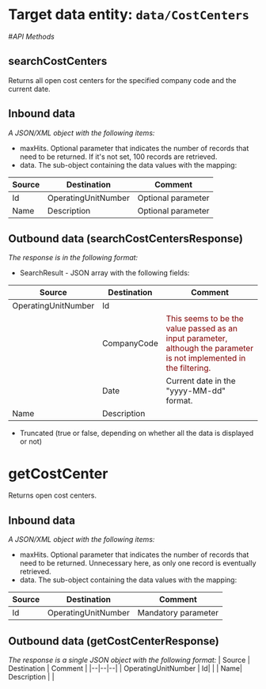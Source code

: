 # Target data entity: `data/CostCenters`

#_API Methods_

## **searchCostCenters**
Returns all open cost centers for the specified company code and the current date.

## Inbound data

_A JSON/XML object with the following items:_
- maxHits. Optional parameter that indicates the number of records that need to be returned. If it's not set, 100 records are retrieved.
- data. The sub-object containing the data values with the mapping:

| Source | Destination | Comment |
|--|--|--|
| Id | OperatingUnitNumber | Optional parameter |
| Name | Description | Optional parameter |

## Outbound data (searchCostCentersResponse)
_The response is in the following format:_
- SearchResult - JSON array with the following fields:

| Source | Destination | Comment |
|--|--|--|
| OperatingUnitNumber | Id| |
|  | CompanyCode | <div style="color:maroon">This seems to be the value passed as an input parameter, although the parameter is not implemented in the filtering.</div> |
| | Date | Current date in the "yyyy-MM-dd" format.| 
| Name| Description | |
- Truncated (true or false, depending on whether all the data is displayed or not)

# **getCostCenter**
Returns open cost centers.
## Inbound data
_A JSON/XML object with the following items:_
- maxHits. Optional parameter that indicates the number of records that need to be returned. Unnecessary here, as only one record is eventually retrieved.
- data. The sub-object containing the data values with the mapping:

| Source | Destination | Comment |
|--|--|--|
| Id | OperatingUnitNumber | Mandatory parameter |

## Outbound data (getCostCenterResponse)
_The response is a single JSON object with the following format:_
| Source | Destination | Comment |
|--|--|--|
| OperatingUnitNumber | Id| |
| Name| Description | |

